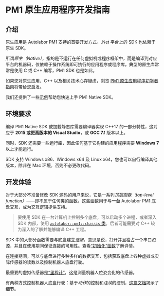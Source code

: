 # PM1 原生应用程序开发指南

## 介绍

原生应用是 Autolabor PM1 支持的首要开发方式。.Net 平台上的 SDK 也依赖于原生 SDK。

所谓*原生（Native）*，指的是不运行在任何虚拟机或程序框架中，而是编译到对应平台的机器码，仅依赖于操作系统即可执行的应用程序或程序库。典型的原生库常常是使用 C 或 C++ 编写，PM1 SDK 也是如此。

如果您对原生应用、C++ 以及相关技术心存疑虑，浏览 [PM1 原生应用程序初学者指南](new-users)将带给您启发。

我们还提供了一些[示例](samples)帮助您快速上手 PM1 Native SDK。

## 环境要求

编译 PM1 Native SDK 或加载静态库需要编译器实现 C++17 的一部分特性，这对应于 **2015 或更高版本的 Visual Studio**，或 **GCC 7.1** 版本以上。

同时，SDK 还需要一些运行库，因此任何基于它构建的应用程序需要 **Windows 7** 以上才能运行。

SDK 支持 Windows x86、Windows x64 及 Linux x64，您也可以自行编译其他版本，除非在 Mac 环境，否则不必更改代码。

<a name=开发体验></a>

## 开发体验

对于大部分不准备修改 SDK 源码的用户来说，它是一系列*顶层函数（top-level function）*——即不属于任何类的函数。这些函数用于与**一台** Autolabor PM1 底盘交互，或为交互逻辑提供支持。

> 要使用 SDK 在一台计算机上控制多个底盘，可以启动多个进程，或者深入 SDK 内部，使用 [`autolabor::pm1::chassis` 类](https://github.com/autolaborcenter/pm1_sdk/blob/master/src/main/internal/chassis.hh)。后者可能需要对 C++ 较为深入的了解并能够编译 C++ 工程。

SDK 中的大部分函数需要与底盘建立*连接*，意思是说，打开并且独占一个串口资源，并且在使用期间保证连接的可用性。查看[“初始化”函数](api-reference/initialize)了解详情。

在连接期间，可以与底盘进行多种多样的数据交互，包括获取底盘上各种虚拟或实际传感器的读数以及控制机器人底盘行驶。

最重要的虚拟传感器是[“里程计”](api-reference/odometry)，这是测量机器人位姿变化的传感器。

有两种方式控制机器人底盘行驶：基于*动作*的控制和*连续*的控制，[这篇文档](../concepts/drive)揭示了细节。
